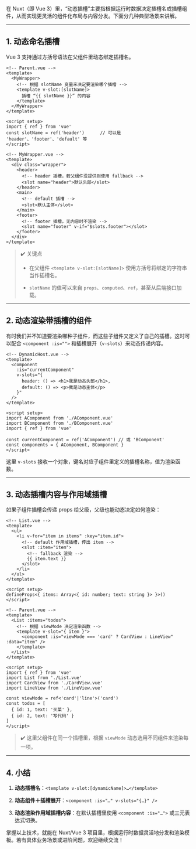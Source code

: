 在 Nuxt（即 Vue 3）里，“动态插槽”主要指根据运行时数据决定插槽名或插槽组件，从而实现更灵活的组件化布局与内容分发。下面分几种典型场景来讲解。

---

## 1. 动态命名插槽

Vue 3 支持通过方括号语法在父组件里动态绑定插槽名。

```vue
<!-- Parent.vue -->
<template>
  <MyWrapper>
    <!-- 根据 slotName 变量来决定要渲染哪个插槽 -->
    <template v-slot:[slotName]>
      插槽 “{{ slotName }}” 的内容
    </template>
  </MyWrapper>
</template>

<script setup>
import { ref } from 'vue'
const slotName = ref('header')      // 可以是 'header'、'footer'、'default' 等
</script>
```

```vue
<!-- MyWrapper.vue -->
<template>
  <div class="wrapper">
    <header>
      <!-- header 插槽，若父组件没提供则使用 fallback -->
      <slot name="header">默认头部</slot>
    </header>
    <main>
      <!-- default 插槽 -->
      <slot>默认主体</slot>
    </main>
    <footer>
      <!-- footer 插槽，无内容时不渲染 -->
      <slot name="footer" v-if="$slots.footer"></slot>
    </footer>
  </div>
</template>
```

> ✔️ 关键点
> 
> - 在父组件 `<template v-slot:[slotName]>` 使用方括号将绑定的字符串当作插槽名。
>     
> - `slotName` 的值可以来自 `props`、`computed`、`ref`，甚至从后端接口加载。
>     

---

## 2. 动态渲染带插槽的组件

有时我们并不知道要渲染哪种子组件，而这些子组件又定义了自己的插槽。这时可以配合 `<component :is="">` 和插槽展开（`v-slots`）来动态传递内容。

```vue
<!-- DynamicHost.vue -->
<template>
  <component
    :is="currentComponent"
    v-slots="{
      header: () => <h1>我是动态头部</h1>,
      default: () => <p>我是动态主体</p>
    }"
  />
</template>

<script setup>
import AComponent from './AComponent.vue'
import BComponent from './BComponent.vue'
import { ref } from 'vue'

const currentComponent = ref('AComponent') // 或 'BComponent'
const components = { AComponent, BComponent }
</script>
```

这里 `v-slots` 接收一个对象，键名对应子组件里定义的插槽名称，值为渲染函数。

---

## 3. 动态插槽内容与作用域插槽

如果子组件插槽会传递 props 给父级，父级也能动态决定如何渲染：

```vue
<!-- List.vue -->
<template>
  <ul>
    <li v-for="item in items" :key="item.id">
      <!-- default 作用域插槽，传出 item -->
      <slot :item="item">
        <!-- fallback 渲染 -->
        {{ item.text }}
      </slot>
    </li>
  </ul>
</template>

<script setup>
defineProps<{ items: Array<{ id: number; text: string }> }>()
</script>
```

```vue
<!-- Parent.vue -->
<template>
  <List :items="todos">
    <!-- 根据 viewMode 决定渲染函数 -->
    <template v-slot="{ item }">
      <component :is="viewMode === 'card' ? CardView : LineView" :data="item" />
    </template>
  </List>
</template>

<script setup>
import { ref } from 'vue'
import List from './List.vue'
import CardView from './CardView.vue'
import LineView from './LineView.vue'

const viewMode = ref<'card'|'line'>('card')
const todos = [
  { id: 1, text: '买菜' },
  { id: 2, text: '写代码' }
]
</script>
```

> ✔️ 这里父组件在同一个插槽里，根据 `viewMode` 动态选用不同组件来渲染每一项。

---

## 4. 小结

1. **动态插槽名**：`<template v-slot:[dynamicName]>…</template>`
    
2. **动态组件＋插槽展开**：`<component :is="…" v-slots="{…}" />`
    
3. **动态渲染作用域插槽内容**：在默认插槽里使用 `<component :is="…">` 或三元表达式切换。
    

掌握以上技术，就能在 Nuxt/Vue 3 项目里，根据运行时数据灵活地分发和渲染模板。若有具体业务场景或进阶问题，欢迎继续交流！